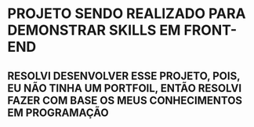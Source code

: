 # PROJETO SENDO REALIZADO PARA DEMONSTRAR SKILLS EM FRONT-END
## RESOLVI DESENVOLVER ESSE PROJETO, POIS, EU NÃO TINHA UM PORTFOIL, ENTÃO RESOLVI FAZER COM BASE OS MEUS CONHECIMENTOS EM PROGRAMAÇÃO
